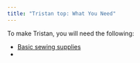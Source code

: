 ```yaml
---
title: "Tristan top: What You Need"
---
```


To make Tristan, you will need the following:

- [Basic sewing supplies](/docs/sewing/basic-sewing-supplies)
- 

